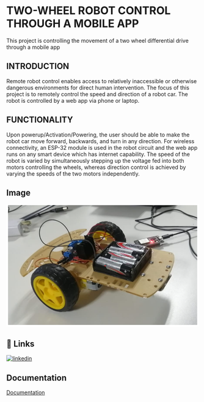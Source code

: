 
# TWO-WHEEL ROBOT CONTROL THROUGH A MOBILE APP

This project is controlling the movement of a two wheel differential drive through a mobile app


## INTRODUCTION

Remote robot control enables access to relatively inaccessible or otherwise dangerous environments for direct human intervention.
The focus of this project is to remotely control the speed and direction of a robot car. The robot is controlled by a  web app via phone or laptop.

## FUNCTIONALITY
Upon powerup/Activation/Powering, the user should be able to make the robot car move forward, backwards, and turn in any direction.
For wireless connectivity, an ESP-32 module is used in the robot circuit and the web app runs on any smart device which has internet capability.
The speed of the robot is varied by simultaneously stepping up the voltage fed into both motors controlling the wheels, whereas direction control is achieved by varying the speeds of the two motors independently.

## Image

![App Screenshot](image/robot.png)


## 🔗 Links
[![linkedin](https://img.shields.io/badge/linkedin-0A66C2?style=for-the-badge&logo=linkedin&logoColor=white)]([![linkedin](https://www.linkedin.com/posts/ngugi-ephy-2bb549143_i-recently-got-a-group-of-new-students-and-activity-7019269714874875905-XBSZ?utm_source=share&utm_medium=member_android)](https://www.linkedin.com/)
)





## Documentation

[Documentation](https://docs.google.com/document/d/1LbBDn1WQoOeTC6KhLYoVKVhvR-AN3GxZVUbPAm6KUsI/edit?usp=sharing)







